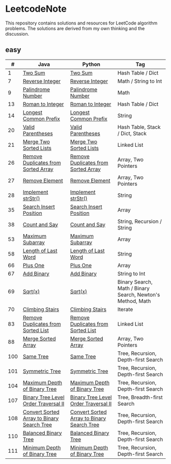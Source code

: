 # LeetcodeNote

This repository contains solutions and resources for LeetCode algorithm problems.
The solutions are derived from my own thinking and the discussion. 


## easy
|  #  |      Java     |   Python   | Tag                            
|-----|----------------|---------------|---------------
|1|[Two Sum](https://github.com/cymbym/LeetcodeNote/blob/master/java/TwoSum.java)|[Two Sum](https://github.com/cymbym/LeetcodeNote/blob/master/python/TwoSum.py)|Hash Table / Dict|
|7|[Reverse Integer](https://github.com/cymbym/LeetcodeNote/blob/master/java/ReverseInteger.java)|[Reverse Integer](https://github.com/cymbym/LeetcodeNote/blob/master/python/ReverseInteger.py)|Math / String to Int
|9|[Palindrome Number](https://github.com/cymbym/LeetcodeNote/blob/master/java/PalindromeNumber.java)|[Palindrome Number](https://github.com/cymbym/LeetcodeNote/blob/master/python/PalindromeNumber.py)|Math
|13|[Roman to Integer](https://github.com/cymbym/LeetcodeNote/blob/master/java/RomantoInteger.java)|[Roman to Integer](https://github.com/cymbym/LeetcodeNote/blob/master/python/RomantoInteger.py)|Hash Table / Dict|
|14|[Longest Common Prefix](https://github.com/cymbym/LeetcodeNote/blob/master/java/LongestCommonPrefix.java)|[Longest Common Prefix](https://github.com/cymbym/LeetcodeNote/blob/master/python/LongestCommonPrefix.py)|String|
|20|[Valid Parentheses](https://github.com/cymbym/LeetcodeNote/blob/master/java/ValidParentheses.java)|[Valid Parentheses](https://github.com/cymbym/LeetcodeNote/blob/master/python/ValidParentheses.py)|Hash Table, Stack / Dict, Stack|
|21|[Merge Two Sorted Lists](https://github.com/cymbym/LeetcodeNote/blob/master/java/MergeTwoSortedLists.java)|[Merge Two Sorted Lists](https://github.com/cymbym/LeetcodeNote/blob/master/python/MergeTwoSortedLists.py)|Linked List|
|26|[Remove Duplicates from Sorted Array](https://github.com/cymbym/LeetcodeNote/blob/master/java/RemoveDuplicatesfromSortedArray.java)|[Remove Duplicates from Sorted Array](https://github.com/cymbym/LeetcodeNote/blob/master/python/RemoveDuplicatesfromSortedArray.py)|Array, Two Pointers|
|27|[Remove Element](https://github.com/cymbym/LeetcodeNote/blob/master/java/RemoveElement.java)|[Remove Element](https://github.com/cymbym/LeetcodeNote/blob/master/python/RemoveElement.py)|Array, Two Pointers|
|28|[Implement strStr()](https://github.com/cymbym/LeetcodeNote/blob/master/java/ImplementstrStr().java)|[Implement strStr()](https://github.com/cymbym/LeetcodeNote/blob/master/python/ImplementstrStr().py)|String
|35|[Search Insert Position](https://github.com/cymbym/LeetcodeNote/blob/master/java/SearchInsertPosition.java)|[Search Insert Position](https://github.com/cymbym/LeetcodeNote/blob/master/python/SearchInsertPosition.py)|Array
|38|[Count and Say](https://github.com/cymbym/LeetcodeNote/blob/master/java/CountandSay.java)|[Count and Say](https://github.com/cymbym/LeetcodeNote/blob/master/python/CountandSay.py)|String, Recursion / String
|53|[Maximum Subarray](https://github.com/cymbym/LeetcodeNote/blob/master/java/MaximumSubarray.java)|[Maximum Subarray](https://github.com/cymbym/LeetcodeNote/blob/master/python/MaximumSubarray.py)|Array
|58|[Length of Last Word](https://github.com/cymbym/LeetcodeNote/blob/master/java/LengthofLastWord.java)|[Length of Last Word](https://github.com/cymbym/LeetcodeNote/blob/master/python/LengthofLastWord.py)|String
|66|[Plus One](https://github.com/cymbym/LeetcodeNote/blob/master/java/PlusOne.java)|[Plus One](https://github.com/cymbym/LeetcodeNote/blob/master/python/PlusOne.py)|Array
|67|[Add Binary](https://github.com/cymbym/LeetcodeNote/blob/master/java/AddBinary.java)|[Add Binary](https://github.com/cymbym/LeetcodeNote/blob/master/python/AddBinary.py)|String to Int
|69|[Sqrt(x)](https://github.com/cymbym/LeetcodeNote/blob/master/java/Sqrt(x).java)|[Sqrt(x)](https://github.com/cymbym/LeetcodeNote/blob/master/python/Sqrt(x).py)|Binary Search, Math / Binary Search, Newton's Method, Math
|70|[Climbing Stairs](https://github.com/cymbym/LeetcodeNote/blob/master/java/ClimbingStairs.java)|[Climbing Stairs](https://github.com/cymbym/LeetcodeNote/blob/master/python/ClimbingStairs.py)|Iterate
|83|[Remove Duplicates from Sorted List](https://github.com/cymbym/LeetcodeNote/blob/master/java/RemoveDuplicatesfromSortedList.java)|[Remove Duplicates from Sorted List](https://github.com/cymbym/LeetcodeNote/blob/master/python/RemoveDuplicatesfromSortedList.py)|Linked List
|88|[Merge Sorted Array](https://github.com/cymbym/LeetcodeNote/blob/master/java/MergeSortedArray.java)|[Merge Sorted Array](https://github.com/cymbym/LeetcodeNote/blob/master/python/MergeSortedArray.py)|Array, Two Pointers
|100|[Same Tree](https://github.com/cymbym/LeetcodeNote/blob/master/java/SameTree.java)|[Same Tree](https://github.com/cymbym/LeetcodeNote/blob/master/python/SameTree.py)|Tree, Recursion, Depth-first Search
|101|[Symmetric Tree](https://github.com/cymbym/LeetcodeNote/blob/master/java/SymmetricTree.java)|[Symmetric Tree](https://github.com/cymbym/LeetcodeNote/blob/master/python/SymmetricTree.py)|Tree, Recursion, Depth-first Search
|104|[Maximum Depth of Binary Tree](https://github.com/cymbym/LeetcodeNote/blob/master/java/MaximumDepthofBinaryTree.java)|[Maximum Depth of Binary Tree](https://github.com/cymbym/LeetcodeNote/blob/master/python/MaximumDepthofBinaryTree.py)|Tree, Recursion, Depth-first Search
|107|[Binary Tree Level Order Traversal II](https://github.com/cymbym/LeetcodeNote/blob/master/java/BinaryTreeLevelOrderTraversalII.java)|[Binary Tree Level Order Traversal II](https://github.com/cymbym/LeetcodeNote/blob/master/python/BinaryTreeLevelOrderTraversalII.py)|Tree, Breadth-first Search
|108|[Convert Sorted Array to Binary Search Tree](https://github.com/cymbym/LeetcodeNote/blob/master/java/ConvertSortedArraytoBinarySearchTree.java)|[Convert Sorted Array to Binary Search Tree](https://github.com/cymbym/LeetcodeNote/blob/master/python/ConvertSortedArraytoBinarySearchTree.py)|Tree, Recursion, Depth-first Search
|110|[Balanced Binary Tree](https://github.com/cymbym/LeetcodeNote/blob/master/java/BalancedBinaryTree.java)|[Balanced Binary Tree](https://github.com/cymbym/LeetcodeNote/blob/master/python/BalancedBinaryTree.py)|Tree, Recursion, Depth-first Search
|111|[Minimum Depth of Binary Tree](https://github.com/cymbym/LeetcodeNote/blob/master/java/MinimumDepthofBinaryTree.java)|[Minimum Depth of Binary Tree](https://github.com/cymbym/LeetcodeNote/blob/master/python/MinimumDepthofBinaryTree.py)|Tree, Recursion, Depth-first Search



